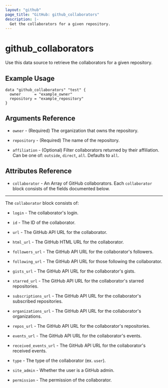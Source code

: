 ```yaml
---
layout: "github"
page_title: "GitHub: github_collaborators"
description: |-
  Get the collaborators for a given repository.
---
```


# github_collaborators

Use this data source to retrieve the collaborators for a given repository.

## Example Usage

```hcl
data "github_collaborators" "test" {
  owner      = "example_owner"
  repository = "example_repository"
}
```

## Arguments Reference

 * `owner` - (Required) The organization that owns the repository.

 * `repository` - (Required) The name of the repository.

 * `affiliation` - (Optional) Filter collaborators returned by their affiliation. Can be one of: `outside`, `direct`, `all`.  Defaults to `all`.

## Attributes Reference

 * `collaborator` - An Array of GitHub collaborators.  Each `collaborator` block consists of the fields documented below.

___

The `collaborator` block consists of:

* `login` - The collaborator's login.

* `id` - The ID of the collaborator.

* `url` - The GitHub API URL for the collaborator.

* `html_url` - The GitHub HTML URL for the collaborator.

* `followers_url` - The GitHub API URL for the collaborator's followers.

* `following_url` - The GitHub API URL for those following the collaborator.

* `gists_url` - The GitHub API URL for the collaborator's gists.

* `starred_url` - The GitHub API URL for the collaborator's starred repositories.

* `subscriptions_url` - The GitHub API URL for the collaborator's subscribed repositories.

* `organizations_url` - The GitHub API URL for the collaborator's organizations.

* `repos_url` - The GitHub API URL for the collaborator's repositories.

* `events_url` - The GitHub API URL for the collaborator's events.

* `received_events_url` - The GitHub API URL for the collaborator's received events.

* `type` - The type of the collaborator (ex. `user`).

* `site_admin` - Whether the user is a GitHub admin.

* `permission` - The permission of the collaborator.
